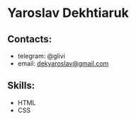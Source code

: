 # Yaroslav Dekhtiaruk
## Contacts:
* telegram: @glivi
* email: dekyaroslav@gmail.com
## Skills:
* HTML
* CSS

